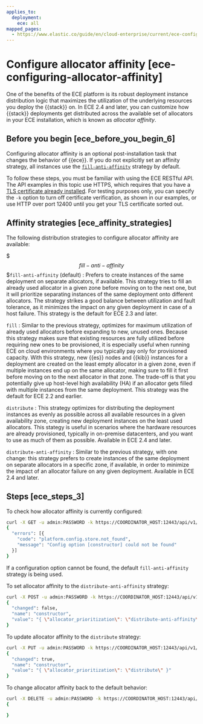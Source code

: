 ```yaml
---
applies_to:
  deployment:
    ece: all
mapped_pages:
  - https://www.elastic.co/guide/en/cloud-enterprise/current/ece-configuring-allocator-affinity.html
---
```


# Configure allocator affinity [ece-configuring-allocator-affinity]

One of the benefits of the ECE platform is its robust deployment instance distribution logic that maximizes the utilization of the underlying resources you deploy the {{stack}} on. In ECE 2.4 and later, you can customize how {{stack}} deployments get distributed across the available set of allocators in your ECE installation, which is known as *allocator affinity*.


## Before you begin [ece_before_you_begin_6] 

Configuring allocator affinity is an optional post-installation task that changes the behavior of {{ece}}. If you do not explicitly set an affinity strategy, all instances use the [`fill-anti-affinity`](#fill-anti-affinity) strategy by default.

To follow these steps, you must be familiar with using the ECE RESTful API. The API examples in this topic use HTTPS, which requires that you have a [TLS certificate already installed](../../security/secure-your-elastic-cloud-enterprise-installation/manage-security-certificates.md). For testing purposes only, you can specify the `-k` option to turn off certificate verification, as shown in our examples, or use HTTP over port 12400 until you get your TLS certificate sorted out.


## Affinity strategies [ece_affinity_strategies] 

The following distribution strategies to configure allocator affinity are available:

$$$fill-anti-affinity$$$`fill-anti-affinity` (default)
:   Prefers to create instances of the same deployment on separate allocators, if available. This strategy tries to fill an already used allocator in a given zone before moving on to the next one, but it will prioritize separating instances of the same deployment onto different allocators. The strategy strikes a good balance between utilization and fault tolerance, as it minimizes the impact on any given deployment in case of a host failure. This strategy is the default for ECE 2.3 and later.

`fill`
:   Similar to the previous strategy, optimizes for maximum utilization of already used allocators before expanding to new, unused ones. Because this strategy makes sure that existing resources are fully utilized before requiring new ones to be provisioned, it is especially useful when running ECE on cloud environments where you typically pay only for provisioned capacity. With this strategy, new {{es}} nodes and {{kib}} instances for a deployment are created on the least empty allocator in a given zone, even if multiple instances end up on the same allocator, making sure to fill it first before moving on to the next allocator in that zone. The trade-off is that you potentially give up host-level high availability (HA) if an allocator gets filled with multiple instances from the same deployment. This strategy was the default for ECE 2.2 and earlier.

`distribute`
:   This strategy optimizes for distributing the deployment instances as evenly as possible across all available resources in a given availability zone, creating new deployment instances on the least used allocators. This stategy is useful in scenarios where the hardware resources are already provisioned, typically in on-premise datacenters, and you want to use as much of them as possible. Available in ECE 2.4 and later.

`distribute-anti-affinity`
:   Similar to the previous strategy, with one change: this strategy prefers to create instances of the same deployment on separate allocators in a specific zone, if available, in order to minimize the impact of an allocator failure on any given deployment. Available in ECE 2.4 and later.


## Steps [ece_steps_3] 

To check how allocator affinity is currently configured:

```sh
curl -X GET -u admin:PASSWORD -k https://COORDINATOR_HOST:12443/api/v1/platform/configuration/store/constructor
{
  "errors": [{
    "code": "platform.config.store.not_found",
    "message": "Config option [constructor] could not be found"
  }]
}
```

If a configuration option cannot be found, the default `fill-anti-affinity` strategy is being used.

To set allocator affinity to the `distribute-anti-affinity` strategy:

```sh
curl -X POST -u admin:PASSWORD -k https://COORDINATOR_HOST:12443/api/v1/platform/configuration/store/constructor -H 'Content-Type: application/json' -d '{ "value": "{ \"allocator_prioritization\": \"distribute-anti-affinity\" }" }'
{
  "changed": false,
  "name": "constructor",
  "value": "{ \"allocator_prioritization\": \"distribute-anti-affinity\" }"
}
```

To update allocator affinity to the `distribute` strategy:

```sh
curl -X PUT -u admin:PASSWORD -k https://COORDINATOR_HOST:12443/api/v1/platform/configuration/store/constructor -H 'Content-Type: application/json' -d '{ "value": "{ \"allocator_prioritization\": \"distribute\" }" }'
{
  "changed": true,
  "name": "constructor",
  "value": "{ \"allocator_prioritization\": \"distribute\" }"
}
```

To change allocator affinity back to the default behavior:

```sh
curl -X DELETE -u admin:PASSWORD -k https://COORDINATOR_HOST:12443/api/v1/platform/configuration/store/constructor
{

}
```

